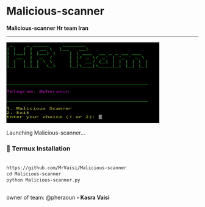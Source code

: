 #  Malicious-scanner

**Malicious-scanner Hr team Iran**

---
<img width="401" height="212" alt="Hr-team" src="https://github.com/MrVaisi/Malicious-scanner/blob/main/IMG_%DB%B2%DB%B0%DB%B2%DB%B5%DB%B0%DB%B9%DB%B0%DB%B6_%DB%B0%DB%B3%DB%B4%DB%B3%DB%B3%DB%B8.jpg" />


Launching Malicious-scanner...


### 🐧 Termux Installation
<pre>
<code>
https://github.com/MrVaisi/Malicious-scanner
cd Malicious-scanner
python Malicious-scanner.py
</code>
</pre>


owner of team: @pheraoun
**- Kasra Vaisi**

